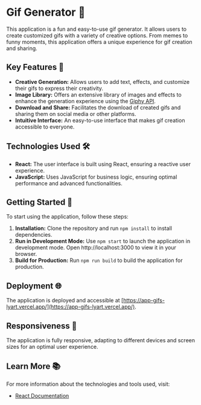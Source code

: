 # Gif Generator 🎉

This application is a fun and easy-to-use gif generator. It allows users to create customized gifs with a variety of creative options. From memes to funny moments, this application offers a unique experience for gif creation and sharing.

## Key Features 🚀

- **Creative Generation:** Allows users to add text, effects, and customize their gifs to express their creativity.
- **Image Library:** Offers an extensive library of images and effects to enhance the generation experience using the [Giphy API](https://giphy.com/).
- **Download and Share:** Facilitates the download of created gifs and sharing them on social media or other platforms.
- **Intuitive Interface:** An easy-to-use interface that makes gif creation accessible to everyone.

## Technologies Used 🛠️

- **React:** The user interface is built using React, ensuring a reactive user experience.
- **JavaScript:** Uses JavaScript for business logic, ensuring optimal performance and advanced functionalities.

## Getting Started 🚀

To start using the application, follow these steps:

1. **Installation:** Clone the repository and run `npm install` to install dependencies.
2. **Run in Development Mode:** Use `npm start` to launch the application in development mode. Open http://localhost:3000 to view it in your browser.
3. **Build for Production:** Run `npm run build` to build the application for production.

## Deployment 🌐

The application is deployed and accessible at [https://app-gifs-lyart.vercel.app/](https://app-gifs-lyart.vercel.app/).

## Responsiveness 📱

The application is fully responsive, adapting to different devices and screen sizes for an optimal user experience.

## Learn More 📚

For more information about the technologies and tools used, visit:

- [React Documentation](https://reactjs.org/docs/getting-started.html)
